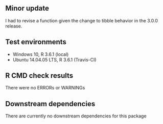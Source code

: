 ## Minor update
I had to revise a function given the change to tibble behavior in the 3.0.0
release.

## Test environments
* Windows 10, R 3.6.1 (local)
* Ubuntu 14.04.05 LTS, R 3.6.1 (Travis-CI)

## R CMD check results
There were no ERRORs or WARNINGs

## Downstream dependencies
There are currently no downstream dependencies for this package